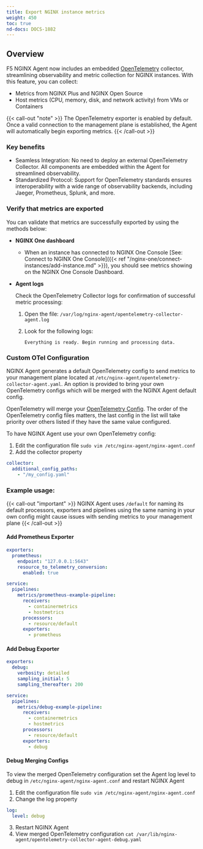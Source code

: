 ```yaml
---
title: Export NGINX instance metrics
weight: 450
toc: true
nd-docs: DOCS-1882
---
```


## Overview

F5 NGINX Agent now includes an embedded [OpenTelemetry](https://opentelemetry.io/) collector, streamlining observability and metric collection for NGINX instances. With this feature, you can collect:

* Metrics from NGINX Plus and NGINX Open Source
* Host metrics (CPU, memory, disk, and network activity) from VMs or Containers

{{< call-out "note" >}}
The OpenTelemetry exporter is enabled by default. Once a valid connection to the management plane is established, the Agent will automatically begin exporting metrics.
{{< /call-out >}}

### Key benefits

* Seamless Integration: No need to deploy an external OpenTelemetry Collector. All components are embedded within the Agent for streamlined observability.
* Standardized Protocol: Support for OpenTelemetry standards ensures interoperability with a wide range of observability backends, including Jaeger, Prometheus, Splunk, and more.

### Verify that metrics are exported

You can validate that metrics are successfully exported by using the methods below:

- **NGINX One dashboard**

   - When an instance has connected to NGINX One Console [See: Connect to NGINX One Console]({{< ref "/nginx-one/connect-instances/add-instance.md" >}}), you should see metrics showing on the NGINX One Console Dashboard.

- **Agent logs**

   Check the OpenTelemetry Collector logs for confirmation of successful metric processing:

   1. Open the file: `/var/log/nginx-agent/opentelemetry-collector-agent.log`
   2. Look for the following logs:

      ```text
      Everything is ready. Begin running and processing data.
      ```

### Custom OTel Configuration 

NGINX Agent generates a default OpenTelemetry config to send metrics to your management plane located at `/etc/nginx-agent/opentelemetry-collector-agent.yaml`. An option is provided to 
bring your own OpenTelemetry configs which will be merged with the NGINX Agent default config.

OpenTelemetry will merge your [OpenTelemetry Config](https://opentelemetry.io/). The order of the OpenTelemetry config files matters, 
the last config in the list will take priority over others listed if they have the same value configured.

To have NGINX Agent use your own OpenTelemetry config:

1. Edit the configuration file `sudo vim /etc/nginx-agent/nginx-agent.conf`
2. Add the collector property

```yaml
collector:
  additional_config_paths:
    - "/my_config.yaml"
```

### Example usage: 

{{< call-out "important" >}} NGINX Agent uses `/default` for naming its default processors, exporters and pipelines using the same naming in your own config might cause issues with sending metrics to your management plane {{< /call-out >}}

#### Add Prometheus Exporter
```yaml
exporters:
  prometheus:
    endpoint: "127.0.0.1:5643"
    resource_to_telemetry_conversion:
      enabled: true

service:
  pipelines:
    metrics/prometheus-example-pipeline:
      receivers:
        - containermetrics
        - hostmetrics
      processors:
        - resource/default
      exporters:
        - prometheus
```

#### Add Debug Exporter
```yaml
exporters:
  debug:
    verbosity: detailed
    sampling_initial: 5
    sampling_thereafter: 200

service:
  pipelines:
    metrics/debug-example-pipeline:
      receivers:
        - containermetrics
        - hostmetrics
      processors:
        - resource/default
      exporters:
        - debug
```


#### Debug Merging Configs

To view the merged OpenTelemetry configuration set the Agent log level to debug in `/etc/nginx-agent/nginx-agent.conf` and restart NGINX Agent 

1. Edit the configuration file `sudo vim /etc/nginx-agent/nginx-agent.conf`
2. Change the log property
```yaml
log:
  level: debug 
```
3. Restart NGINX Agent 
4. View merged OpenTelemetry configuration `cat /var/lib/nginx-agent/opentelemetry-collector-agent-debug.yaml`












